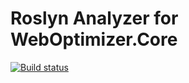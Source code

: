 # Roslyn Analyzer for WebOptimizer.Core

[![Build status](https://ci.appveyor.com/api/projects/status/ydwubqt7j4s8eivv?svg=true)](https://ci.appveyor.com/project/madskristensen/weboptimizer-analyzers)
